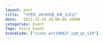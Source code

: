 ```yaml
---
layout: post
title:  "이벤트_2019여름_0화_오프닝"
date:   2021-12-25 20:00:00 +0000
categories: Event
Tags: Story Event
SceneCode: ["scene_evt190627_cp0_q1_s10"]
---
```

